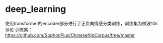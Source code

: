 # deep_learning
使用transformer的encoder部分进行了正负向情感分类训练，训练集为微波10k评论
训练集：https://github.com/SophonPlus/ChineseNlpCorpus/tree/master
